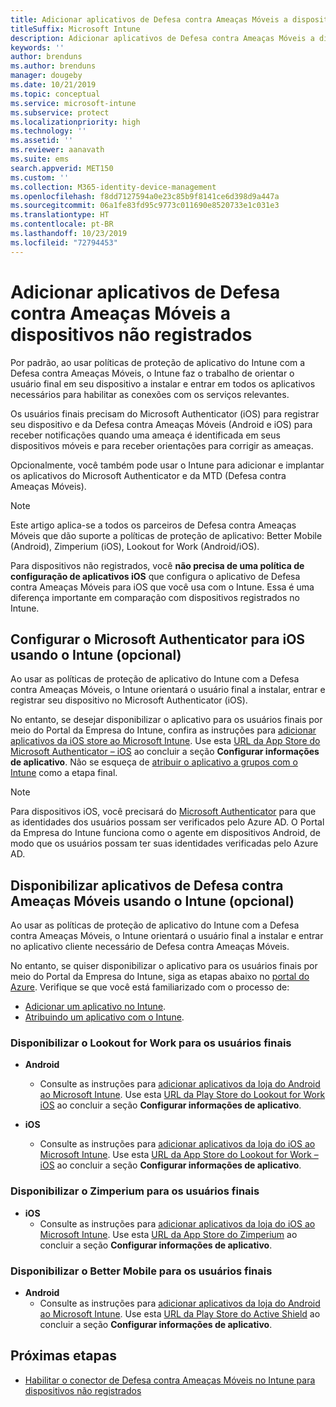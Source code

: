 ```yaml
---
title: Adicionar aplicativos de Defesa contra Ameaças Móveis a dispositivos não registrados
titleSuffix: Microsoft Intune
description: Adicionar aplicativos de Defesa contra Ameaças Móveis a dispositivos não registrados por usuários.
keywords: ''
author: brenduns
ms.author: brenduns
manager: dougeby
ms.date: 10/21/2019
ms.topic: conceptual
ms.service: microsoft-intune
ms.subservice: protect
ms.localizationpriority: high
ms.technology: ''
ms.assetid: ''
ms.reviewer: aanavath
ms.suite: ems
search.appverid: MET150
ms.custom: ''
ms.collection: M365-identity-device-management
ms.openlocfilehash: f8dd7127594a0e23c85b9f8141ce6d398d9a447a
ms.sourcegitcommit: 06a1fe83fd95c9773c011690e8520733e1c031e3
ms.translationtype: HT
ms.contentlocale: pt-BR
ms.lasthandoff: 10/23/2019
ms.locfileid: "72794453"
---
```

# <a name="add-mobile-threat-defense-apps-to-unenrolled-devices"></a>Adicionar aplicativos de Defesa contra Ameaças Móveis a dispositivos não registrados

Por padrão, ao usar políticas de proteção de aplicativo do Intune com a Defesa contra Ameaças Móveis, o Intune faz o trabalho de orientar o usuário final em seu dispositivo a instalar e entrar em todos os aplicativos necessários para habilitar as conexões com os serviços relevantes.

Os usuários finais precisam do Microsoft Authenticator (iOS) para registrar seu dispositivo e da Defesa contra Ameaças Móveis (Android e iOS) para receber notificações quando uma ameaça é identificada em seus dispositivos móveis e para receber orientações para corrigir as ameaças.

Opcionalmente, você também pode usar o Intune para adicionar e implantar os aplicativos do Microsoft Authenticator e da MTD (Defesa contra Ameaças Móveis).

> [!NOTE] 
> Este artigo aplica-se a todos os parceiros de Defesa contra Ameaças Móveis que dão suporte a políticas de proteção de aplicativo: Better Mobile (Android), Zimperium (iOS), Lookout for Work (Android/iOS).
> 
> Para dispositivos não registrados, você **não precisa de uma política de configuração de aplicativos iOS** que configura o aplicativo de Defesa contra Ameaças Móveis para iOS que você usa com o Intune. Essa é uma diferença importante em comparação com dispositivos registrados no Intune. 

## <a name="configure-microsoft-authenticator-for-ios-via-intune-optional"></a>Configurar o Microsoft Authenticator para iOS usando o Intune (opcional)
Ao usar as políticas de proteção de aplicativo do Intune com a Defesa contra Ameaças Móveis, o Intune orientará o usuário final a instalar, entrar e registrar seu dispositivo no Microsoft Authenticator (iOS).

No entanto, se desejar disponibilizar o aplicativo para os usuários finais por meio do Portal da Empresa do Intune, confira as instruções para [adicionar aplicativos da iOS store ao Microsoft Intune](../apps/store-apps-ios.md). Use esta [URL da App Store do Microsoft Authenticator – iOS](https://itunes.apple.com/us/app/microsoft-authenticator/id983156458?mt=8) ao concluir a seção **Configurar informações de aplicativo**. Não se esqueça de [atribuir o aplicativo a grupos com o Intune](../apps/apps-deploy.md) como a etapa final.

> [!NOTE] 
> Para dispositivos iOS, você precisará do [Microsoft Authenticator](https://docs.microsoft.com/azure/multi-factor-authentication/end-user/microsoft-authenticator-app-how-to) para que as identidades dos usuários possam ser verificados pelo Azure AD. O Portal da Empresa do Intune funciona como o agente em dispositivos Android, de modo que os usuários possam ter suas identidades verificadas pelo Azure AD.

## <a name="making-mobile-threat-defense-apps-available-via-intune-optional"></a>Disponibilizar aplicativos de Defesa contra Ameaças Móveis usando o Intune (opcional)
Ao usar as políticas de proteção de aplicativo do Intune com a Defesa contra Ameaças Móveis, o Intune orientará o usuário final a instalar e entrar no aplicativo cliente necessário de Defesa contra Ameaças Móveis. 

No entanto, se quiser disponibilizar o aplicativo para os usuários finais por meio do Portal da Empresa do Intune, siga as etapas abaixo no [portal do Azure](https://portal.azure.com/). Verifique se que você está familiarizado com o processo de:

- [Adicionar um aplicativo no Intune](../apps/apps-add.md).
- [Atribuindo um aplicativo com o Intune](../apps/apps-deploy.md).

### <a name="making-lookout-for-work-available-to-end-users"></a>Disponibilizar o Lookout for Work para os usuários finais
- **Android**  
  - Consulte as instruções para [adicionar aplicativos da loja do Android ao Microsoft Intune](../apps/store-apps-android.md). Use esta [URL da Play Store do Lookout for Work iOS](https://play.google.com/store/apps/details?id=com.lookout.enterprise) ao concluir a seção **Configurar informações de aplicativo**.

- **iOS**
  - Consulte as instruções para [adicionar aplicativos da loja do iOS ao Microsoft Intune](../apps/store-apps-ios.md). Use esta [URL da App Store do Lookout for Work – iOS](https://itunes.apple.com/us/app/lookout-for-work/id997193468?mt=8) ao concluir a seção **Configurar informações de aplicativo**.

<!-- ### Making Symantec Endpoint Protection Mobile available to end users
- **Android**
  - See the instructions for [adding Android store apps to Microsoft Intune](../apps/store-apps-android.md). When completing the **Configure app information** section, use this [SEP Mobile app store URL](https://play.google.com/store/apps/details?id=com.skycure.skycure). For **Minimum operating system**, select **Android 4.0 (Ice Cream Sandwich)**.

- **iOS**
  - See the instructions for [adding iOS store apps to Microsoft Intune](../apps/store-apps-ios.md). Use this [SEP Mobile - App Store URL](https://itunes.apple.com/us/app/skycure/id695620821?mt=8) when completing the **Configure app information** section.

### Making Check Point SandBlast Mobile available to end users
- **Android**  
  - See the instructions for [adding Android store apps to Microsoft Intune](../apps/store-apps-android.md). Use this [Check Point SandBlast Mobile - Play Store URL](https://play.google.com/store/apps/details?id=com.lacoon.security.fox) when completing the **Configure app information** section. 

- **iOS**
  - See the instructions for [adding iOS store apps to Microsoft Intune](../apps/store-apps-ios.md). Use this [Check Point SandBlast Mobile - App Store URL](https://apps.apple.com/us/app/sandblast-mobile-protect/id1006390797) when completing the **Configure app information** section. -->

### <a name="making-zimperium-available-to-end-users"></a>Disponibilizar o Zimperium para os usuários finais
<!-- - **Android**
  - See the instructions for [adding Android store apps to Microsoft Intune](../apps/store-apps-android.md). Use this [Zimperium - Play Store URL](https://play.google.com/store/apps/details?id=com.zimperium.zips&hl=en) when completing the **Configure app information** section. -->
- **iOS**
  - Consulte as instruções para [adicionar aplicativos da loja do iOS ao Microsoft Intune](../apps/store-apps-ios.md). Use esta [URL da App Store do Zimperium](https://itunes.apple.com/us/app/zimperium-zips/id1030924459?mt=8) ao concluir a seção **Configurar informações de aplicativo**.
 
<!-- ### Making Pradeo available to end users
- **Android**
  - See the instructions for [adding Android store apps to Microsoft Intune](../apps/store-apps-android.md). Use this [Pradeo - Play Store URL](https://play.google.com/store/apps/details?id=net.pradeo.service&hl=en_US) when completing the **Configure app information** section.

- **iOS**
  - See the instructions for [adding iOS store apps to Microsoft Intune](../apps/store-apps-ios.md). Use this [Pradeo - App Store URL](https://itunes.apple.com/us/app/pradeo-agent/id547979360?mt=8) when completing the **Configure app information** section. -->

### <a name="making-better-mobile-available-to-end-users"></a>Disponibilizar o Better Mobile para os usuários finais 
- **Android**
  - Consulte as instruções para [adicionar aplicativos da loja do Android ao Microsoft Intune](../apps/store-apps-android.md). Use esta [URL da Play Store do Active Shield](https://play.google.com/store/apps/details?id=com.better.active.shield.enterprise) ao concluir a seção **Configurar informações de aplicativo**.
<!-- - **iOS**
  - See the instructions for [adding iOS store apps to Microsoft Intune](../apps/store-apps-ios.md). Use this [ActiveShield - App Store URL](https://itunes.apple.com/us/app/activeshield/id980234260?mt=8&uo=4) when completing the **Configure app information** section. -->

<!-- ### Making Sophos available to end users
- **Android**
  - See the instructions for [adding Android store apps to Microsoft Intune](../apps/store-apps-android.md). Use this [Sophos - Play Store URL](https://play.google.com/store/apps/details?id=com.sophos.smsec) when completing the **Configure app information** section.

- **iOS**
  - See the instructions for [adding iOS store apps to Microsoft Intune](../apps/store-apps-ios.md). Use this [ActiveShield - App Store URL](https://itunes.apple.com/us/app/sophos-mobile-security/id1086924662?mt=8) when completing the **Configure app information** section.

### Making Wandera available to end users
- **Android**
  - See the instructions for [adding Android store apps to Microsoft Intune](../apps/store-apps-android.md). Use this [Wandera Mobile - Play Store URL](https://play.google.com/store/apps/details?id=com.wandera.android) when completing the **Configure app information** section. For **Minimum operating system**, select **Android 5.0**.

- **iOS**
  - See the instructions for [adding iOS store apps to Microsoft Intune](../apps/store-apps-ios.md). Use this [Wandera Mobile - - App Store URL](https://itunes.apple.com/app/wandera/id605469330) when completing the **Configure app information** section. -->

## <a name="next-steps"></a>Próximas etapas  

- [Habilitar o conector de Defesa contra Ameaças Móveis no Intune para dispositivos não registrados](~/protect/mtd-enable-unenrolled-devices.md)

